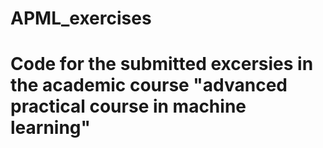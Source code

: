 # APML_exercises

# Code for the submitted excersies in the academic course "advanced practical course in machine learning"

# 
